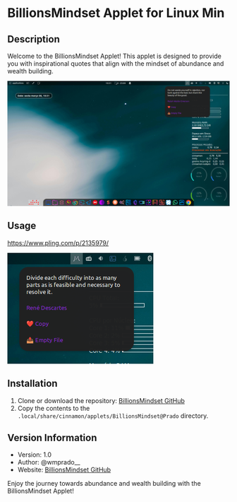# BillionsMindset Applet for Linux Min

## Description

Welcome to the BillionsMindset Applet! This applet is designed to provide you with inspirational quotes that align with the mindset of abundance and wealth building.

![BillionsMindset Logo](BillionsMindset.png)

## Usage

https://www.pling.com/p/2135979/

![BillionsMindset Logo](descartes.png)

## Installation

1. Clone or download the repository: [BillionsMindset GitHub](https://github.com/wmprado/BillionsMindset/)
2. Copy the contents to the `.local/share/cinnamon/applets/BillionsMindset@Prado` directory.

## Version Information

- Version: 1.0
- Author: @wmprado__
- Website: [BillionsMindset GitHub](https://github.com/wmprado/BillionsMindset/)

Enjoy the journey towards abundance and wealth building with the BillionsMindset Applet!
